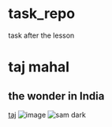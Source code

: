 # task_repo
task after the lesson
# taj mahal 
## the wonder in India
[taj](https://www.google.com/imgres?imgurl=https%3A%2F%2Fupload.wikimedia.org%2Fwikipedia%2Fcommons%2Fthumb%2F6%2F67%2FTaj_Mahal_in_India_-_Kristian_Bertel.jpg%2F1200px-Taj_Mahal_in_India_-_Kristian_Bertel.jpg&imgrefurl=https%3A%2F%2Fen.wikipedia.org%2Fwiki%2FTaj_Mahal&tbnid=XPy7tUwxa27BFM&vet=12ahUKEwjh8duZscf0AhWe-jgGHYlKDYcQMygBegUIARDRAQ..i&docid=fgxRD10zfN0P7M&w=1200&h=803&itg=1&q=taj%20mahal%20images&client=ubuntu&ved=2ahUKEwjh8duZscf0AhWe-jgGHYlKDYcQMygBegUIARDRAQ)
![image](https://images.theconversation.com/files/228846/original/file-20180723-189310-1ymcybu.jpg?ixlib=rb-1.1.0&q=45&auto=format&w=754&fit=clip)
![sam dark](https://encrypted-tbn0.gstatic.com/images?q=tbn:ANd9GcTaWlV-mBpIUzgLvIPCPGJnefdivt95IJ1nsLpP4cY6dqUKPyeuQQ0M2eN93N-Xrpz9Jlo&usqp=CAU#gh-dark-mode-only)
